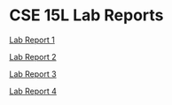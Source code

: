# **CSE 15L Lab Reports**

[Lab Report 1](https://beliang.github.io/cse15l-lab-reports/lab-report-1-week-2.html)

[Lab Report 2](https://beliang.github.io/cse15l-lab-reports/lab-report2-week4.html)

[Lab Report 3](https://beliang.github.io/cse15l-lab-reports/lab-report3-week6.html)

[Lab Report 4](https://beliang.github.io/cse15l-lab-reports/lab-report4-week8.html)
